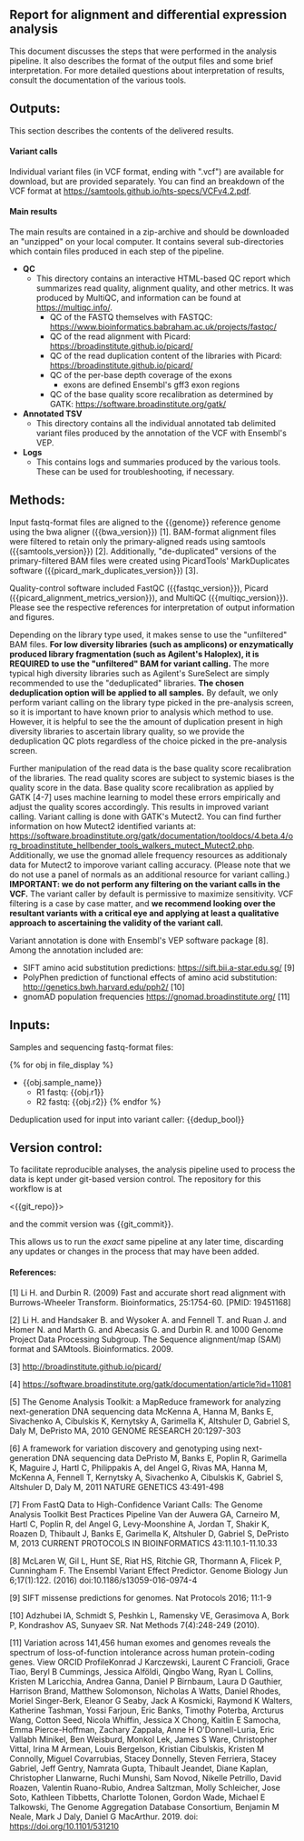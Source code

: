 Report for alignment and differential expression analysis
---

This document discusses the steps that were performed in the analysis pipeline.  It also describes the format of the output files and some brief interpretation.  For more detailed questions about interpretation of results, consult the documentation of the various tools.


## Outputs:

This section describes the contents of the delivered results.

#### Variant calls

Individual variant files (in VCF format, ending with ".vcf") are available for download, but are provided separately. You can find an breakdown of the VCF format at <https://samtools.github.io/hts-specs/VCFv4.2.pdf>.

#### Main results

The main results are contained in a zip-archive and should be downloaded an "unzipped" on your local computer.  It contains several sub-directories which contain files produced in each step of the pipeline.

- **QC**
    - This directory contains an interactive HTML-based QC report which summarizes read quality, alignment quality, and other metrics.  It was produced by MultiQC, and information can be found at <https://multiqc.info/>.
        - QC of the FASTQ themselves with FASTQC: <https://www.bioinformatics.babraham.ac.uk/projects/fastqc/>
        - QC of the read alignment with Picard: <https://broadinstitute.github.io/picard/>
        - QC of the read duplication content of the libraries with Picard: <https://broadinstitute.github.io/picard/>
        - QC of the per-base depth coverage of the exons
            - exons are defined Ensembl's gff3 exon regions
        - QC of the base quality score recalibration as determined by GATK: <https://software.broadinstitute.org/gatk/>
- **Annotated TSV**
    - This directory contains all the individual annotated tab delimited variant files produced by the annotation of the VCF with Ensembl's VEP.
- **Logs**
    - This contains logs and summaries produced by the various tools.  These can be used for troubleshooting, if necessary.


## Methods:

Input fastq-format files are aligned to the {{genome}} reference genome using the bwa aligner ({{bwa_version}}) [1].  BAM-format alignment files were filtered to retain only the primary-aligned reads using samtools ({{samtools_version}}) [2].  Additionally, "de-duplicated" versions of the primary-filtered BAM files were created using PicardTools' MarkDuplicates software ({{picard_mark_duplicates_version}}) [3].

Quality-control software included FastQC ({{fastqc_version}}), Picard ({{picard_alignment_metrics_version}}), and MultiQC ({{multiqc_version}}).  Please see the respective references for interpretation of output information and figures.

Depending on the library type used, it makes sense to use the "unfiltered" BAM files. **For low diversity libraries (such as amplicons) or enzymatically produced library fragmentation (such as Agilent's Haloplex), it is REQUIRED to use the "unfiltered" BAM for variant calling.** The more typical high diversity libraries such as Agilent's SureSelect are simply recommended to use the "deduplicated" libraries. **The chosen deduplication option will be applied to all samples.** By default, we only perform variant calling on the library type picked in the pre-analysis screen, so it is important to have known prior to analysis which method to use. However, it is helpful to see the the amount of duplication present in high diversity libraries to ascertain library quality, so we provide the deduplication QC plots regardless of the choice picked in the pre-analysis screen.

Further manipulation of the read data is the base quality score recalibration of the libraries. The read quality scores are subject to systemic biases is the quality score in the data. Base quality score recalibration as applied by GATK [4-7] uses machine learning to model these errors empirically and adjust the quality scores accordingly. This results in improved variant calling. Variant calling is done with GATK's Mutect2. You can find further information on how Mutect2 identified variants at: <https://software.broadinstitute.org/gatk/documentation/tooldocs/4.beta.4/org_broadinstitute_hellbender_tools_walkers_mutect_Mutect2.php>. Additionally, we use the gnomad allele frequency resources as additionaly data for Mutect2 to imporove variant calling accuracy. (Please note that we do not use a panel of normals as an additional resource for variant calling.) **IMPORTANT: we do not perform any filtering on the variant calls in the VCF.** The variant caller by default is permissive to maximize sensitivity. VCF filtering is a case by case matter, and **we recommend looking over the resultant variants with a critical eye and applying at least a qualitative approach to ascertaining the validity of the variant call.**

Variant annotation is done with Ensembl's VEP software package [8]. Among the annotation included are:
- SIFT amino acid substitution predictions: <https://sift.bii.a-star.edu.sg/> [9]
- PolyPhen prediction of functional effects of amino acid substitution: <http://genetics.bwh.harvard.edu/pph2/> [10]
- gnomAD population frequencies <https://gnomad.broadinstitute.org/> [11]

## Inputs:

Samples and sequencing fastq-format files:

{% for obj in file_display %}
  - {{obj.sample_name}}
    - R1 fastq: {{obj.r1}}
    - R2 fastq: {{obj.r2}}
{% endfor %}

Deduplication used for input into variant caller: {{dedup_bool}}

## Version control:
To facilitate reproducible analyses, the analysis pipeline used to process the data is kept under git-based version control.  The repository for this workflow is at 

<{{git_repo}}>

and the commit version was {{git_commit}}.

This allows us to run the *exact* same pipeline at any later time, discarding any updates or changes in the process that may have been added. 


#### References:

[1] Li H. and Durbin R. (2009) Fast and accurate short read alignment with Burrows-Wheeler Transform. Bioinformatics, 25:1754-60. [PMID: 19451168] 

[2] Li H. and Handsaker B. and Wysoker A. and Fennell T. and Ruan J. and Homer N. and Marth G. and Abecasis G. and Durbin R. and 1000 Genome Project Data Processing Subgroup.  The Sequence alignment/map (SAM) format and SAMtools.  Bioinformatics. 2009.

[3] <http://broadinstitute.github.io/picard/>

[4] <https://software.broadinstitute.org/gatk/documentation/article?id=11081>

[5] The Genome Analysis Toolkit: a MapReduce framework for analyzing next-generation DNA sequencing data McKenna A, Hanna M, Banks E, Sivachenko A, Cibulskis K, Kernytsky A, Garimella K, Altshuler D, Gabriel S, Daly M, DePristo MA, 2010 GENOME RESEARCH 20:1297-303 

[6] A framework for variation discovery and genotyping using next-generation DNA sequencing data DePristo M, Banks E, Poplin R, Garimella K, Maguire J, Hartl C, Philippakis A, del Angel G, Rivas MA, Hanna M, McKenna A, Fennell T, Kernytsky A, Sivachenko A, Cibulskis K, Gabriel S, Altshuler D, Daly M, 2011 NATURE GENETICS 43:491-498 

[7] From FastQ Data to High-Confidence Variant Calls: The Genome Analysis Toolkit Best Practices Pipeline Van der Auwera GA, Carneiro M, Hartl C, Poplin R, del Angel G, Levy-Moonshine A, Jordan T, Shakir K, Roazen D, Thibault J, Banks E, Garimella K, Altshuler D, Gabriel S, DePristo M, 2013 CURRENT PROTOCOLS IN BIOINFORMATICS 43:11.10.1-11.10.33 

[8] McLaren W, Gil L, Hunt SE, Riat HS, Ritchie GR, Thormann A, Flicek P, Cunningham F. The Ensembl Variant Effect Predictor. Genome Biology Jun 6;17(1):122. (2016) doi:10.1186/s13059-016-0974-4 

[9] SIFT missense predictions for genomes. Nat Protocols 2016; 11:1-9

[10] Adzhubei IA, Schmidt S, Peshkin L, Ramensky VE, Gerasimova A, Bork P, Kondrashov AS, Sunyaev SR. Nat Methods 7(4):248-249 (2010).

[11] Variation across 141,456 human exomes and genomes reveals the spectrum of loss-of-function intolerance across human protein-coding genes.  View ORCID ProfileKonrad J Karczewski, Laurent C Francioli, Grace Tiao, Beryl B Cummings, Jessica Alföldi, Qingbo Wang, Ryan L Collins, Kristen M Laricchia, Andrea Ganna, Daniel P Birnbaum, Laura D Gauthier, Harrison Brand, Matthew Solomonson, Nicholas A Watts, Daniel Rhodes, Moriel Singer-Berk, Eleanor G Seaby, Jack A Kosmicki, Raymond K Walters, Katherine Tashman, Yossi Farjoun, Eric Banks, Timothy Poterba, Arcturus Wang, Cotton Seed, Nicola Whiffin, Jessica X Chong, Kaitlin E Samocha, Emma Pierce-Hoffman, Zachary Zappala, Anne H O'Donnell-Luria, Eric Vallabh Minikel, Ben Weisburd, Monkol Lek, James S Ware, Christopher Vittal, Irina M Armean, Louis Bergelson, Kristian Cibulskis, Kristen M Connolly, Miguel Covarrubias, Stacey Donnelly, Steven Ferriera, Stacey Gabriel, Jeff Gentry, Namrata Gupta, Thibault Jeandet, Diane Kaplan, Christopher Llanwarne, Ruchi Munshi, Sam Novod, Nikelle Petrillo, David Roazen, Valentin Ruano-Rubio, Andrea Saltzman, Molly Schleicher, Jose Soto, Kathleen Tibbetts, Charlotte Tolonen, Gordon Wade, Michael E Talkowski, The Genome Aggregation Database Consortium, Benjamin M Neale, Mark J Daly, Daniel G MacArthur. 2019. doi: https://doi.org/10.1101/531210 